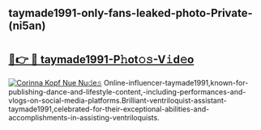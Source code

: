 ## taymade1991-only-fans​-leaked-photo​-Private-(ni5an)


# <h2><a href="https://mediaupload.pro?title=taymade1991&ref=git">🔗👉 🔴 taymade1991-P𝚑ot𝚘𝚜-V𝚒d𝚎o</a></h2>

[![Corinna Kopf Nue Nu𝚍e𝚜](https://i.imgur.com/0qMVB7G.gif)](https://mediaupload.pro?title=taymade1991&ref=git)
Online-influencer-taymade1991,known-for-publishing-dance-and-lifestyle-content,-including-performances-and-vlogs-on-social-media-platforms.Brilliant-ventriloquist-assistant-taymade1991,celebrated-for-their-exceptional-abilities-and-accomplishments-in-assisting-ventriloquists.  